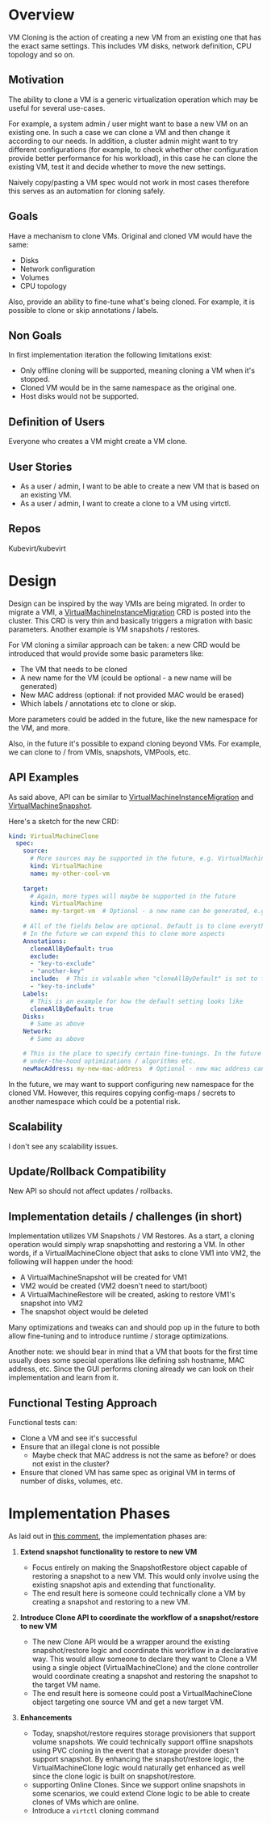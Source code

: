 # Overview
VM Cloning is the action of creating a new VM from an existing one that has the exact same settings. This includes
VM disks, network definition, CPU topology and so on.

## Motivation
The ability to clone a VM is a generic virtualization operation which may be useful for several use-cases.

For example, a system admin / user might want to base a new VM on an existing one. In such a case we can clone a VM and
then change it according to our needs. In addition, a cluster admin might want to try different configurations
(for example, to check whether other configuration provide better performance for his workload), in this case he can
clone the existing VM, test it and decide whether to move the new settings.

Naively copy/pasting a VM spec would not work in most cases therefore this serves as an automation for cloning safely.

## Goals
Have a mechanism to clone VMs. Original and cloned VM would have the same:
* Disks
* Network configuration
* Volumes
* CPU topology

Also, provide an ability to fine-tune what's being cloned. For example, it is possible to clone or skip
annotations / labels.  

## Non Goals
In first implementation iteration the following limitations exist:
* Only offline cloning will be supported, meaning cloning a VM when it's stopped.
* Cloned VM would be in the same namespace as the original one.
* Host disks would not be supported.

## Definition of Users
Everyone who creates a VM might create a VM clone.

## User Stories
* As a user / admin, I want to be able to create a new VM that is based on an existing VM.
* As a user / admin, I want to create a clone to a VM using virtctl.

## Repos
Kubevirt/kubevirt

# Design
Design can be inspired by the way VMIs are being migrated. In order to migrate a VMI, a [VirtualMachineInstanceMigration](https://kubevirt.io/user-guide/operations/live_migration/#initiate-live-migration)
CRD is posted into the cluster. This CRD is very thin and basically triggers a migration with basic parameters. Another
example is VM snapshots / restores.

For VM cloning a similar approach can be taken: a new CRD would be introduced that would provide some basic parameters like:
* The VM that needs to be cloned
* A new name for the VM (could be optional - a new name will be generated)
* New MAC address (optional: if not provided MAC would be erased)
* Which labels / annotations etc to clone or skip.

More parameters could be added in the future, like the new namespace for the VM, and more.

Also, in the future it's possible to expand cloning beyond VMs. For example, we can clone to / from
VMIs, snapshots, VMPools, etc.

## API Examples
As said above, API can be similar to [VirtualMachineInstanceMigration](https://kubevirt.io/user-guide/operations/live_migration/#initiate-live-migration)
and [VirtualMachineSnapshot](https://kubevirt.io/api-reference/master/definitions.html#_v1alpha1_virtualmachinesnapshot).

Here's a sketch for the new CRD:
```yaml
kind: VirtualMachineClone
  spec:
    source:
      # More sources may be supported in the future, e.g. VirtualMachineInstance or VirtualMachineSnapshot
      kind: VirtualMachine
      name: my-other-cool-vm
    
    target:
      # Again, more types will maybe be supported in the future
      kind: VirtualMachine
      name: my-target-vm  # Optional - a new name can be generated, e.g. my-cool-vm-jfh54b
    
    # All of the fields below are optional. Default is to clone everything.
    # In the future we can expend this to clone more aspects
    Annotations:
      cloneAllByDefault: true
      exclude:
      - "key-to-exclude"
      - "another-key"
      include:  # This is valuable when "cloneAllByDefault" is set to false
      - "key-to-include"
    Labels:
      # This is an example for how the default setting looks like
      cloneAllByDefault: true
    Disks:
      # Same as above
    Network:
      # Same as above

    # This is the place to specify certain fine-tunings. In the future this can allow choosing
    # under-the-hood optimizations / algorithms etc.
    newMacAddress: my-new-mac-address  # Optional - new mac address can be generated automatically
```

In the future, we may want to support configuring new namespace for the cloned VM. However, this requires
copying config-maps / secrets to another namespace which could be a potential risk.

## Scalability
I don't see any scalability issues.

## Update/Rollback Compatibility
New API so should not affect updates / rollbacks.

## Implementation details / challenges (in short)
Implementation utilizes VM Snapshots / VM Restores. As a start, a cloning operation would simply wrap snapshotting
and restoring a VM. In other words, if a VirtualMachineClone object that asks to clone VM1 into VM2, the following 
will happen under the hood:

* A VirtualMachineSnapshot will be created for VM1
* VM2 would be created (VM2 doesn't need to start/boot)
* A VirtualMachineRestore will be created, asking to restore VM1's snapshot into VM2
* The snapshot object would be deleted

Many optimizations and tweaks can and should pop up in the future to both allow fine-tuning and to introduce
runtime / storage optimizations.

Another note: we should bear in mind that a VM that boots for the first time usually does some special operations
like defining ssh hostname, MAC address, etc. Since the GUI performs cloning already we can look on their implementation
and learn from it.

## Functional Testing Approach
Functional tests can:
* Clone a VM and see it's successful
* Ensure that an illegal clone is not possible
  * Maybe check that MAC address is not the same as before? or does not exist in the cluster?
* Ensure that cloned VM has same spec as original VM in terms of number of disks, volumes, etc.

# Implementation Phases
As laid out in [this comment](https://github.com/kubevirt/community/pull/159#pullrequestreview-880329021),
the implementation phases are:

1) **Extend snapshot functionality to restore to new VM**
    * Focus entirely on making the SnapshotRestore object capable of restoring a snapshot to a new VM. This would only
    involve using the existing snapshot apis and extending that functionality.
    * The end result here is someone could technically clone a VM by creating a snapshot and restoring to a new VM.

2) **Introduce Clone API to coordinate the workflow of a snapshot/restore to new VM**
    * The new Clone API would be a wrapper around the existing snapshot/restore logic and coordinate this workflow
    in a declarative way. This would allow someone to declare they want to Clone a VM using a single object
    (VirtualMachineClone) and the clone controller would coordinate creating a snapshot and restoring the snapshot
    to the target VM name.
    * The end result here is someone could post a VirtualMachineClone object targeting one source VM and get a new target VM.

3) **Enhancements**
    * Today, snapshot/restore requires storage provisioners that support volume snapshots. We could
      technically support offline snapshots using PVC cloning in the event that a storage provider doesn't support
      snapshot. By enhancing the snapshot/restore logic, the VirtualMachineClone logic would naturally get enhanced
      as well since the clone logic is built on snapshot/restore.
    * supporting Online Clones. Since we support online snapshots in some scenarios, we could extend Clone logic to
      be able to create clones of VMs which are online.
    * Introduce a `virtctl` cloning command